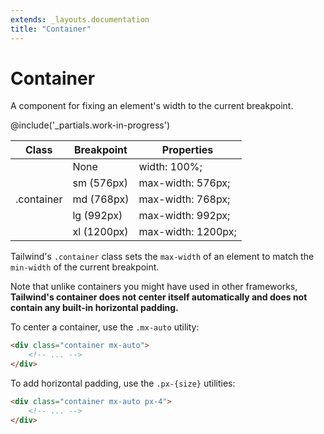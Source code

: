 ```yaml
---
extends: _layouts.documentation
title: "Container"
---
```


# Container

<div class="text-xl text-slate-light mb-4">
    A component for fixing an element's width to the current breakpoint.
</div>

@include('_partials.work-in-progress')

<div class="border-t border-grey-lighter">
    <table class="w-full text-left" style="border-collapse: collapse;">
        <colgroup>
            <col class="w-1/4">
            <col class="w-1/4">
            <col class="w-1/2">
        </colgroup>
        <thead>
          <tr>
              <th class="text-sm font-semibold text-grey-darker p-2 bg-grey-lightest">Class</th>
              <th class="text-sm font-semibold text-grey-darker p-2 bg-grey-lightest">Breakpoint</th>
              <th class="text-sm font-semibold text-grey-darker p-2 bg-grey-lightest">Properties</th>
          </tr>
        </thead>
        <tbody class="align-baseline">
            <tr>
                <td class="p-2 border-t border-smoke font-mono text-xs text-purple-dark" rowspan="5">.container</td>
                <td class="p-2 border-t border-smoke font-mono text-xs text-grey-dark"><span class="italic">None</span></td>
                <td class="p-2 border-t border-smoke font-mono text-xs text-blue-dark">width: 100%;</td>
            </tr>
            <tr>
                <td class="p-2 border-t border-smoke font-mono text-xs text-grey-darker">sm <span class="text-grey-dark italic">(576px)</span></td>
                <td class="p-2 border-t border-smoke font-mono text-xs text-blue-dark">max-width: 576px;</td>
            </tr>
            <tr>
                <td class="p-2 border-t border-smoke font-mono text-xs text-grey-darker">md <span class="text-grey-dark italic">(768px)</span></td>
                <td class="p-2 border-t border-smoke font-mono text-xs text-blue-dark">max-width: 768px;</td>
            </tr>
            <tr>
                <td class="p-2 border-t border-smoke font-mono text-xs text-grey-darker">lg <span class="text-grey-dark italic">(992px)</span></td>
                <td class="p-2 border-t border-smoke font-mono text-xs text-blue-dark">max-width: 992px;</td>
            </tr>
            <tr>
                <td class="p-2 border-t border-smoke font-mono text-xs text-grey-darker">xl <span class="text-grey-dark italic">(1200px)</span></td>
                <td class="p-2 border-t border-smoke font-mono text-xs text-blue-dark">max-width: 1200px;</td>
            </tr>
        </tbody>
    </table>
</div>

Tailwind's `.container` class sets the `max-width` of an element to match the `min-width` of the current breakpoint.

Note that unlike containers you might have used in other frameworks, **Tailwind's container does not center itself automatically and does not contain any built-in horizontal padding.**

To center a container, use the `.mx-auto` utility:

```html
<div class="container mx-auto">
    <!-- ... -->
</div>
```

To add horizontal padding, use the `.px-{size}` utilities:

```html
<div class="container mx-auto px-4">
    <!-- ... -->
</div>
```

